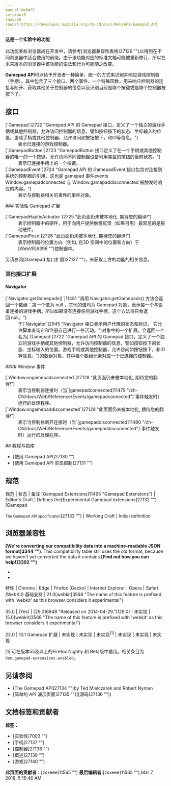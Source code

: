 ```yaml
---
manual:WebAPI
version:0
lang:zh
rawUrl:https://developer.mozilla.org/zh-CN/docs/Web/API/Gamepad_API
---
```






**这是一个实验中的功能**<br></br>此功能某些浏览器尚在开发中，请参考[浏览器兼容性表格]27126 "")以得到在不同浏览器中适合使用的前缀。由于该功能对应的标准文档可能被重新修订，所以在未来版本的浏览器中该功能的语法和行为可能随之改变。








**Gamepad API**可以给予开发者一种简单、统一的方式来识别并响应游戏控制器（手柄）。其中包含了三个接口、两个事件、一个特殊函数，用来响应控制器的连接与断开、获取其他关于控制器的信息以及识别当前是哪个按键或是哪个控制器被按下了。


## 接口<a name="接口"></a>
<dl><dt id=''>[`Gamepad`]2722 "Gamepad API 的 Gamepad 接口，定义了一个独立的游戏手柄或其他控制器，允许访问控制器的信息，譬如按钮按下的状态、坐标输入的位置。游戏手柄或其他控制器，允许访问如按钮按下，和ID等信息。")</dt><dd>表示已连接的游戏控制器。</dd><dt id=''>[`GamepadButton`]2723 "GamepadButton 接口定义了在一个手柄或其他控制器的唯一的一个按键，允许访问不同控制器设备可用类型的按钮的当前状态。")</dt><dd>表示已连接手柄上的一个按键。</dd><dt id=''>[`GamepadEvent`]2724 "Gamepad API 的 GamepadEvent 接口包含对连接到系统的控制器的引用，这也是 gamepad 事件events Window.gamepadconnected 与 Window.gamepaddisconnected 被触发时响应的内容。")</dt><dd>表示与控制器相关的事件的事件对象。</dd></dl>
### 实验性 Gamepad 扩展<a name="实验性_Gamepad_扩展"></a>
<dl><dt id=''>[`GamepadHapticActuator`]2725 "此页面仍未被本地化, 期待您的翻译!")</dt><dd>表示控制器中的硬件，用于向用户提供触觉反馈（如果可用）最常见的是振动硬件。</dd><dt id=''>[`GamepadPose`]2726 "此页面仍未被本地化, 期待您的翻译!")</dt><dd>表示控制器的位置方向（例如, 在3D 空间中的位置和方向）于[WebVR]6396 "")控制器中。</dd></dl>

另请参阅[Gamepad 接口扩展]27127 "")，来获取上方的功能的相关信息。


### 其他接口扩展<a name="其他接口扩展"></a>

#### Navigator<a name="Navigator"></a>
<dl><dt id=''>[`Navigator.getGamepads()`]11481 "调用 Navigator.getGamepads() 方法会返回一个数组：第一个值为 null ，其他的值均为 Gamepad 对象，表示每一个与设备连接的游戏手柄。所以如果没有连接任何游戏手柄，这个方法将只会返回 null。")</dt><dd>于[`Navigator`]2945 "Navigator 接口表示用户代理的状态和标识。 它允许脚本查询它和注册自己进行一些活动。")对象中的一个扩展。会返回一个 名为[`Gamepad`]2722 "Gamepad API 的 Gamepad 接口，定义了一个独立的游戏手柄或其他控制器，允许访问控制器的信息，譬如按钮按下的状态、坐标输入的位置。游戏手柄或其他控制器，允许访问如按钮按下，和ID等信息。")的数组对象，其中每个数组元素对应一个已连接的控制器。</dd></dl>
#### Window 事件<a name="Window_事件"></a>
<dl><dt id=''>[`Window.ongamepadconnected`]27128 "此页面仍未被本地化, 期待您的翻译!")</dt><dd>表示当控制器连接时（当`[gamepadconnected]11479 "/zh-CN/docs/Web/Reference/Events/gamepadconnected")`事件触发时）运行的处理程序。</dd><dt id=''>[`Window.ongamepaddisconnected`]27129 "此页面仍未被本地化, 期待您的翻译!")</dt><dd>表示当控制器断开连接时（当`[gamepaddisconnected]11480 "/zh-CN/docs/Web/Reference/Events/gamepaddisconnected")`事件触发时）运行的处理程序。</dd></dl>
## 教程与指南<a name="教程与指南"></a>

* [使用 Gamepad API]27130 "")
* [使用 Gamepad API 实现控制]27131 "")

## 规范<a name="规范"></a>

规范 | 状态 | 备注 
[Gamepad Extensions]11495 "Gamepad Extensions") | Editor&#39;s Draft | Defines the[Experimental Gamepad extensions]27132 ""). 
[Gamepad<br></br><small>The Gamepad API specification</small>]27133 "") | Working Draft | Initial definition 


## 浏览器兼容性<a name="浏览器兼容性"></a>


**[We&#39;re converting our compatibility data into a machine-readable JSON format]3344 "")**. This compatibility table still uses the old format, because we haven&#39;t yet converted the data it contains.**[Find out how you can help!]3392 "")**


* 
* 

特性 | Chrome | Edge | Firefox (Gecko) | Internet Explorer | Opera | Safari (WebKit) 
基础支持 | 21.0[webkit]3568 "The name of this feature is prefixed with 'webkit' as this browser considers it experimental")<br></br>35.0 | (Yes) | [29.0]6948 "Released on 2014-04-29.")(29.0) | 未实现 | 15.0[webkit]3568 "The name of this feature is prefixed with 'webkit' as this browser considers it experimental")<br></br>22.0 | 10.1 
Gamepad 扩展 | 未实现 | 未实现 | 未实现<sup>[1]</sup> | 未实现 | 未实现 | 未实现 





[1] 可在版本55及以上的Firefox Nightly 和 Beta版中启用。相关条目为`dom.gamepad-extensions.enabled`。


## 另请参阅<a name="另请参阅"></a>

* [The Gamepad API]27134 "")by Ted Mielczarek and Robert Nyman
* [简单的 API 演示页面]27135 "")([源码]27136 ""))



## 文档标签和贡献者
**标签：**
* [实验性]7003 "")
* [手柄]27137 "")
* [控制器]27138 "")
* [概述]27139 "")
* [游戏]27140 "")

**此页面的贡献者：**[zsxeee]11565 "")
**最后编辑者:**[zsxeee]11565 ""),<time>Mar 7, 2018, 5:15:46 AM</time>



